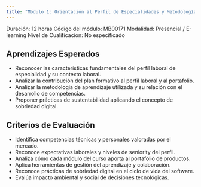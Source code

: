 ```yaml
---
title: "Módulo 1: Orientación al Perfil de Especialidades y Metodología del Curso"
---
```


Duración: 12 horas
Código del módulo: MB00171
Modalidad: Presencial / E-learning
Nivel de Cualificación: No especificado

## Aprendizajes Esperados

* Reconocer las características fundamentales del perfil laboral de especialidad y su contexto laboral.
* Analizar la contribución del plan formativo al perfil laboral y al portafolio.
* Analizar la metodología de aprendizaje utilizada y su relación con el desarrollo de competencias.
* Proponer prácticas de sustentabilidad aplicando el concepto de sobriedad digital.

## Criterios de Evaluación

* Identifica competencias técnicas y personales valoradas por el mercado.
* Reconoce expectativas laborales y niveles de seniority del perfil.
* Analiza cómo cada módulo del curso aporta al portafolio de productos.
* Aplica herramientas de gestión del aprendizaje y colaboración.
* Reconoce prácticas de sobriedad digital en el ciclo de vida del software.
* Evalúa impacto ambiental y social de decisiones tecnológicas.